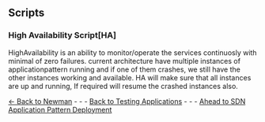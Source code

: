 ## Scripts

### **High Availability Script[HA]**

HighAvailability is an ability to monitor/operate the services continuosly with minimal of zero failures. current architecture  have multiple instances of applicationpattern running and if one of them crashes, we still have the other instances working and available. HA will make sure that all instances are up and running, If required will resume the crashed instances also.

[<- Back to Newman](../Newman/Newman.md) - - - [Back to Testing Applications](../../../TestingApplications.md) - - - [Ahead to SDN Application Pattern Deployment](../../SDNApplicationPatternDeployment/TableOfContents.md)